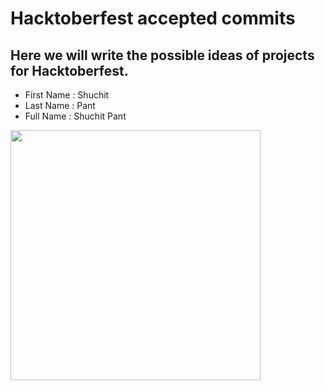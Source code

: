 # Hacktoberfest accepted commits

## Here we will write the possible ideas of projects for Hacktoberfest.

- First Name : Shuchit
- Last Name : Pant
- Full Name : Shuchit Pant

<img src="https://media.giphy.com/media/vFKqnCdLPNOKc/giphy.gif" width="400" height="400" />

